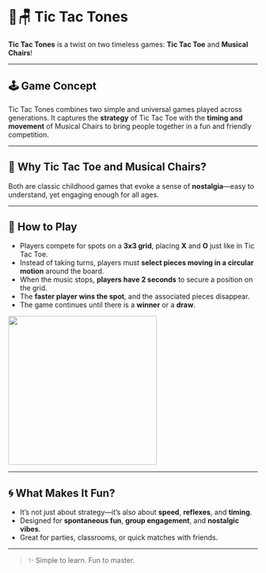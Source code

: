 # 🎵🪑 Tic Tac Tones

**Tic Tac Tones** is a twist on two timeless games: **Tic Tac Toe** and **Musical Chairs**!

---

## 🕹️ Game Concept

Tic Tac Tones combines two simple and universal games played across generations. It captures the **strategy** of Tic Tac Toe with the **timing and movement** of Musical Chairs to bring people together in a fun and friendly competition.

---

## 🎯 Why Tic Tac Toe and Musical Chairs?

Both are classic childhood games that evoke a sense of **nostalgia**—easy to understand, yet engaging enough for all ages.

---



## 🧩 How to Play

- Players compete for spots on a **3x3 grid**, placing **X** and **O** just like in Tic Tac Toe.
- Instead of taking turns, players must **select pieces moving in a circular motion** around the board.
- When the music stops, **players have 2 seconds** to secure a position on the grid.
- The **faster player wins the spot**, and the associated pieces disappear.
- The game continues until there is a **winner** or a **draw**.

<img src=https://github.com/user-attachments/assets/ba38f7a5-3b44-489b-9504-bd2e3f744153 width="300"/>

---

## 🌀 What Makes It Fun?

- It’s not just about strategy—it’s also about **speed**, **reflexes**, and **timing**.
- Designed for **spontaneous fun**, **group engagement**, and **nostalgic vibes**.
- Great for parties, classrooms, or quick matches with friends.


---

> ✨ Simple to learn. Fun to master.  

